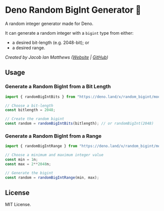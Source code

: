 # Deno Random BigInt Generator 🦕
A random integer generator made for Deno. 

It can generate a random integer with a `bigint` type from either:
* a desired bit-length (e.g. 2048-bit); or
* a desired range.

*Created by Jacob Ian Matthews ([Website](https://jacobianmatthews.com)  | [GitHub](https://github.com/jacob-ian))*

## Usage

### Generate a Random BigInt from a Bit Length
```typescript
import { randomBigIntBits } from "https://deno.land/x/random_bigint/mod.ts";

// Choose a bit-length
const bitlength = 2048;

// Create the random bigint
const random = randomBigIntBits(bitlength); // or randomBigInt(2048)
```
### Generate a Random BigInt from a Range
```typescript
import { randomBigIntRange } from "https://deno.land/x/random_bigint/mod.ts"

// Choose a minimum and maximum integer value
const min = 1n;
const max = 2**2048n;

// Generate the bigint
const random = randomBigIntRange(min, max);
```

## License
MIT License.
